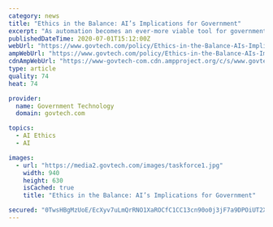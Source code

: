 ```yaml
---
category: news
title: "Ethics in the Balance: AI’s Implications for Government"
excerpt: "As automation becomes an ever-more viable tool for government for everything from cameras on light poles to using AI to set prisoners’ bail, can policymakers ensure it is used responsibly and ethically?"
publishedDateTime: 2020-07-01T15:12:00Z
webUrl: "https://www.govtech.com/policy/Ethics-in-the-Balance-AIs-Implications-for-Government.html"
ampWebUrl: "https://www.govtech.com/policy/Ethics-in-the-Balance-AIs-Implications-for-Government.html?AMP"
cdnAmpWebUrl: "https://www-govtech-com.cdn.ampproject.org/c/s/www.govtech.com/policy/Ethics-in-the-Balance-AIs-Implications-for-Government.html?AMP"
type: article
quality: 74
heat: 74

provider:
  name: Government Technology
  domain: govtech.com

topics:
  - AI Ethics
  - AI

images:
  - url: "https://media2.govtech.com/images/taskforce1.jpg"
    width: 940
    height: 630
    isCached: true
    title: "Ethics in the Balance: AI’s Implications for Government"

secured: "0TwsHBgMzUoE/EcXyv7uLmQrRNO1XaROCfC1CC13cn90o0j3jF7a9DPOiUT2X5wTTBPy3xntJCBEj3+yLhkbBgr+JwikIMBsBlFlDgMhAavIVsDETJTxapMvntkg/vTy+tvFmh3Kqzlk3UPfBI+OTaEeV1LpsSk0YQNyHaixsePfJmEG0ySuoRwzJ98IRhGIZ+WJOmv1BDRVPyN4RkvR/pOJx2wtf0yGY6QkR3wa6iLiaAlKGMnMMA4vL0yl213OFIJLewDrL+dTYzpk+VXs8mBZ4Y0V53lKwb9FhqUsCX/jWkjxeDX930CwLIJweV4OI1Vu7gPua09gGfswegoJPA==;0K0s6dZIQ24Q/8L2XwvzGg=="
---
```


